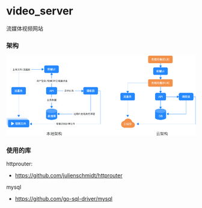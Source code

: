 # video_server
流媒体视频网站

### 架构
![](https://raw.githubusercontent.com/AnkerLeng/video-server/master/resource/SiteStructure.png)


### 使用的库
httprouter:
- https://github.com/julienschmidt/httprouter

mysql
- https://github.com/go-sql-driver/mysql
